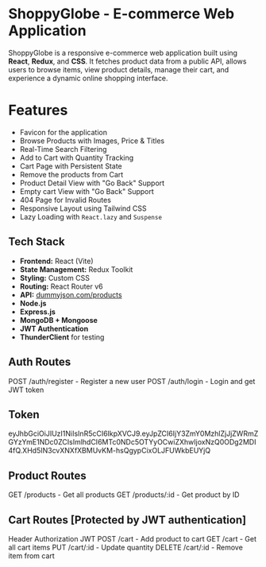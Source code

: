 # ShoppyGlobe - E-commerce Web Application

ShoppyGlobe is a responsive e-commerce web application built using **React**, **Redux**, and **CSS**. It fetches product data from a public API, allows users to browse items, view product details, manage their cart, and experience a dynamic online shopping interface.

# Features

- Favicon for the application
- Browse Products with Images, Price & Titles
- Real-Time Search Filtering
- Add to Cart with Quantity Tracking
- Cart Page with Persistent State
- Remove the products from Cart
- Product Detail View with "Go Back" Support
- Empty cart View with "Go Back" Support
- 404 Page for Invalid Routes
- Responsive Layout using Tailwind CSS
- Lazy Loading with `React.lazy` and `Suspense`

## Tech Stack

- **Frontend:** React (Vite)
- **State Management:** Redux Toolkit
- **Styling:** Custom CSS
- **Routing:** React Router v6
- **API:** [dummyjson.com/products](https://dummyjson.com/products)
- **Node.js**
- **Express.js**
- **MongoDB + Mongoose**
- **JWT Authentication**
- **ThunderClient** for testing

## Auth Routes

POST /auth/register - Register a new user
POST /auth/login - Login and get JWT token

## Token

eyJhbGciOiJIUzI1NiIsInR5cCI6IkpXVCJ9.eyJpZCI6IjY3ZmY0MzhlZjJjZWRmZGYzYmE1NDc0ZCIsImlhdCI6MTc0NDc5OTYyOCwiZXhwIjoxNzQ0ODg2MDI4fQ.XHd5IN3cvXNXfXBMUvKM-hsQgypCixOLJFUWkbEUYjQ

## Product Routes

GET /products - Get all products
GET /products/:id - Get product by ID

## Cart Routes [Protected by JWT authentication]

Header Authorization JWT <Token>
POST /cart - Add product to cart
GET /cart - Get all cart items
PUT /cart/:id - Update quantity
DELETE /cart/:id - Remove item from cart
